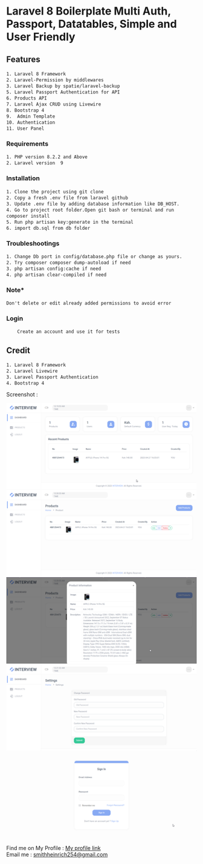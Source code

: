 # Laravel 8 Boilerplate Multi Auth, Passport, Datatables, Simple and User Friendly


## Features

    1. Laravel 8 Framework
    2. Laravel-Permission by middlewares
    3. Laravel Backup by spatie/laravel-backup
    5. Laravel Passport Authentication for API
    6. Products API
    7. Laravel Ajax CRUD using Livewire
    8. Bootstrap 4
    9.  Admin Template
    10. Authentication
    11. User Panel

### Requirements

    1. PHP version 8.2.2 and Above   
    2. Laravel version  9 

### Installation

    1. Clone the project using git clone   
    2. Copy a fresh .env file from laravel github    
    3. Update .env file by adding database information like DB_HOST.  
    4. Go to project root folder.Open git bash or terminal and run  composer install       
    5. Run php artisan key:generate in the terminal    
    6. import db.sql from db folder

         
    
### Troubleshootings
    
    1. Change Db port in config/database.php file or change as yours.
    2. Try composer composer dump-autoload if need
    3. php artisan config:cache if need
    4. php artisan clear-compiled if need    
    
### Note*
    
    Don't delete or edit already added permissions to avoid error   
    
         
### Login
        Create an account and use it for tests
         
         

         
## Credit

    1. Laravel 8 Framework
    2. Laravel Livewire
    3. Laravel Passport Authentication
    4. Bootstrap 4
        
Screenshot :    
  
![alt text](./screenshot/Dashboard.png)   
![alt text](./screenshot/Product1.png)   
![alt text](./screenshot/Products2.png)   
![alt text](./screenshot/ChangePass.png)   
![alt text](./screenshot/Login.png) 


 Find me on  My Profile  : [My profile  link](https://heinrichsmithdev.cf/)  \
 Email me : smithheinrich254@gmail.com